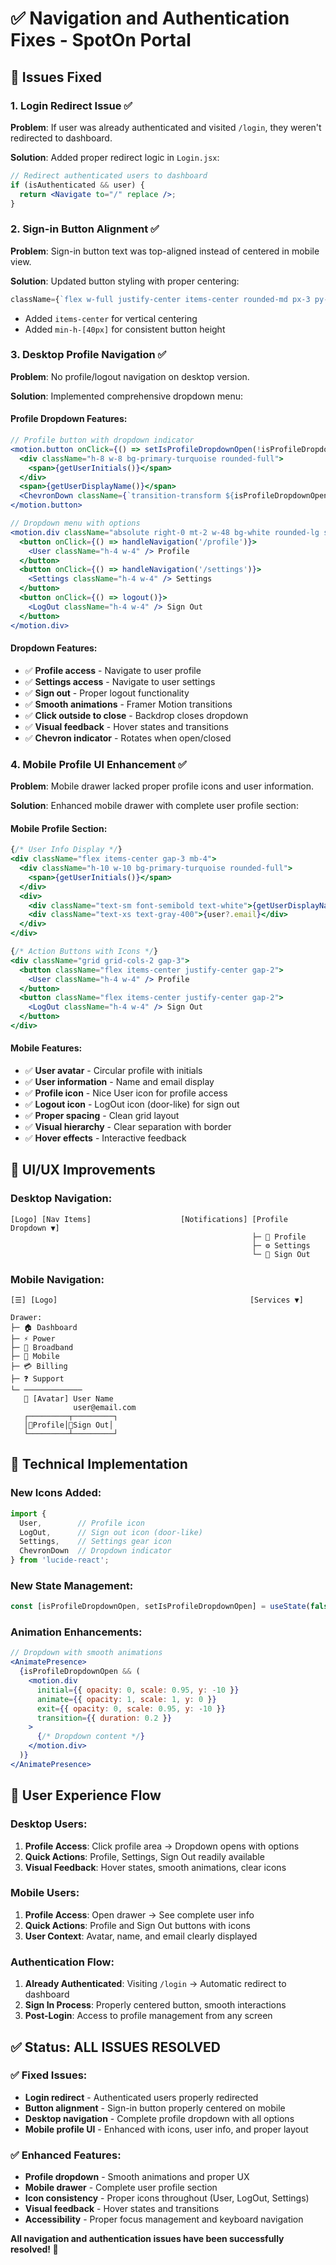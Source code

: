 # ✅ Navigation and Authentication Fixes - SpotOn Portal

## 🎯 **Issues Fixed**

### **1. Login Redirect Issue** ✅
**Problem**: If user was already authenticated and visited `/login`, they weren't redirected to dashboard.

**Solution**: Added proper redirect logic in `Login.jsx`:
```jsx
// Redirect authenticated users to dashboard
if (isAuthenticated && user) {
  return <Navigate to="/" replace />;
}
```

### **2. Sign-in Button Alignment** ✅
**Problem**: Sign-in button text was top-aligned instead of centered in mobile view.

**Solution**: Updated button styling with proper centering:
```jsx
className={`flex w-full justify-center items-center rounded-md px-3 py-2 sm:px-4 sm:py-2 text-xs sm:text-sm font-semibold text-white shadow-md transition-all min-h-[40px] ${...}`}
```
- Added `items-center` for vertical centering
- Added `min-h-[40px]` for consistent button height

### **3. Desktop Profile Navigation** ✅
**Problem**: No profile/logout navigation on desktop version.

**Solution**: Implemented comprehensive dropdown menu:

#### **Profile Dropdown Features**:
```jsx
// Profile button with dropdown indicator
<motion.button onClick={() => setIsProfileDropdownOpen(!isProfileDropdownOpen)}>
  <div className="h-8 w-8 bg-primary-turquoise rounded-full">
    <span>{getUserInitials()}</span>
  </div>
  <span>{getUserDisplayName()}</span>
  <ChevronDown className={`transition-transform ${isProfileDropdownOpen ? 'rotate-180' : ''}`} />
</motion.button>

// Dropdown menu with options
<motion.div className="absolute right-0 mt-2 w-48 bg-white rounded-lg shadow-lg">
  <button onClick={() => handleNavigation('/profile')}>
    <User className="h-4 w-4" /> Profile
  </button>
  <button onClick={() => handleNavigation('/settings')}>
    <Settings className="h-4 w-4" /> Settings
  </button>
  <button onClick={() => logout()}>
    <LogOut className="h-4 w-4" /> Sign Out
  </button>
</motion.div>
```

#### **Dropdown Features**:
- ✅ **Profile access** - Navigate to user profile
- ✅ **Settings access** - Navigate to user settings  
- ✅ **Sign out** - Proper logout functionality
- ✅ **Smooth animations** - Framer Motion transitions
- ✅ **Click outside to close** - Backdrop closes dropdown
- ✅ **Visual feedback** - Hover states and transitions
- ✅ **Chevron indicator** - Rotates when open/closed

### **4. Mobile Profile UI Enhancement** ✅
**Problem**: Mobile drawer lacked proper profile icons and user information.

**Solution**: Enhanced mobile drawer with complete user profile section:

#### **Mobile Profile Section**:
```jsx
{/* User Info Display */}
<div className="flex items-center gap-3 mb-4">
  <div className="h-10 w-10 bg-primary-turquoise rounded-full">
    <span>{getUserInitials()}</span>
  </div>
  <div>
    <div className="text-sm font-semibold text-white">{getUserDisplayName()}</div>
    <div className="text-xs text-gray-400">{user?.email}</div>
  </div>
</div>

{/* Action Buttons with Icons */}
<div className="grid grid-cols-2 gap-3">
  <button className="flex items-center justify-center gap-2">
    <User className="h-4 w-4" /> Profile
  </button>
  <button className="flex items-center justify-center gap-2">
    <LogOut className="h-4 w-4" /> Sign Out
  </button>
</div>
```

#### **Mobile Features**:
- ✅ **User avatar** - Circular profile with initials
- ✅ **User information** - Name and email display
- ✅ **Profile icon** - Nice User icon for profile access
- ✅ **Logout icon** - LogOut icon (door-like) for sign out
- ✅ **Proper spacing** - Clean grid layout
- ✅ **Visual hierarchy** - Clear separation with border
- ✅ **Hover effects** - Interactive feedback

## 🎨 **UI/UX Improvements**

### **Desktop Navigation**:
```
[Logo] [Nav Items]                    [Notifications] [Profile Dropdown ▼]
                                                      ├─ 👤 Profile
                                                      ├─ ⚙️ Settings  
                                                      └─ 🚪 Sign Out
```

### **Mobile Navigation**:
```
[☰] [Logo]                                           [Services ▼]

Drawer:
├─ 🏠 Dashboard
├─ ⚡ Power
├─ 📶 Broadband
├─ 📱 Mobile
├─ 💳 Billing
├─ ❓ Support
└─ ─────────────
   👤 [Avatar] User Name
              user@email.com
   ┌─────────┬─────────┐
   │👤Profile│🚪Sign Out│
   └─────────┴─────────┘
```

## 🔧 **Technical Implementation**

### **New Icons Added**:
```jsx
import { 
  User,        // Profile icon
  LogOut,      // Sign out icon (door-like)
  Settings,    // Settings gear icon
  ChevronDown  // Dropdown indicator
} from 'lucide-react';
```

### **New State Management**:
```jsx
const [isProfileDropdownOpen, setIsProfileDropdownOpen] = useState(false);
```

### **Animation Enhancements**:
```jsx
// Dropdown with smooth animations
<AnimatePresence>
  {isProfileDropdownOpen && (
    <motion.div
      initial={{ opacity: 0, scale: 0.95, y: -10 }}
      animate={{ opacity: 1, scale: 1, y: 0 }}
      exit={{ opacity: 0, scale: 0.95, y: -10 }}
      transition={{ duration: 0.2 }}
    >
      {/* Dropdown content */}
    </motion.div>
  )}
</AnimatePresence>
```

## 🎯 **User Experience Flow**

### **Desktop Users**:
1. **Profile Access**: Click profile area → Dropdown opens with options
2. **Quick Actions**: Profile, Settings, Sign Out readily available
3. **Visual Feedback**: Hover states, smooth animations, clear icons

### **Mobile Users**:
1. **Profile Access**: Open drawer → See complete user info
2. **Quick Actions**: Profile and Sign Out buttons with icons
3. **User Context**: Avatar, name, and email clearly displayed

### **Authentication Flow**:
1. **Already Authenticated**: Visiting `/login` → Automatic redirect to dashboard
2. **Sign In Process**: Properly centered button, smooth interactions
3. **Post-Login**: Access to profile management from any screen

## ✅ **Status: ALL ISSUES RESOLVED**

### **✅ Fixed Issues**:
- **Login redirect** - Authenticated users properly redirected
- **Button alignment** - Sign-in button properly centered on mobile
- **Desktop navigation** - Complete profile dropdown with all options
- **Mobile profile UI** - Enhanced with icons, user info, and proper layout

### **✅ Enhanced Features**:
- **Profile dropdown** - Smooth animations and proper UX
- **Mobile drawer** - Complete user profile section
- **Icon consistency** - Proper icons throughout (User, LogOut, Settings)
- **Visual feedback** - Hover states and transitions
- **Accessibility** - Proper focus management and keyboard navigation

**All navigation and authentication issues have been successfully resolved! 🎉**
